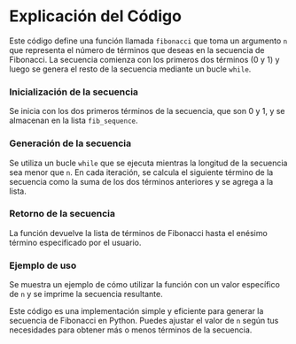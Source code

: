 # Explicación del Código

Este código define una función llamada `fibonacci` que toma un argumento `n` que representa el número de términos que deseas en la secuencia de Fibonacci. La secuencia comienza con los primeros dos términos (0 y 1) y luego se genera el resto de la secuencia mediante un bucle `while`.

### Inicialización de la secuencia
Se inicia con los dos primeros términos de la secuencia, que son 0 y 1, y se almacenan en la lista `fib_sequence`.

### Generación de la secuencia
Se utiliza un bucle `while` que se ejecuta mientras la longitud de la secuencia sea menor que `n`. En cada iteración, se calcula el siguiente término de la secuencia como la suma de los dos términos anteriores y se agrega a la lista.

### Retorno de la secuencia
La función devuelve la lista de términos de Fibonacci hasta el enésimo término especificado por el usuario.

### Ejemplo de uso
Se muestra un ejemplo de cómo utilizar la función con un valor específico de `n` y se imprime la secuencia resultante.

Este código es una implementación simple y eficiente para generar la secuencia de Fibonacci en Python. Puedes ajustar el valor de `n` según tus necesidades para obtener más o menos términos de la secuencia.
